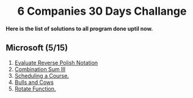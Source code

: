 <h1 align="center"> 6 Companies 30 Days Challange </h1>


#### Here is the list of solutions to all program done uptil now. 

## Microsoft (5/15) 
<ol>
  <li> <a href="https://github.com/pranav-kale-01/6companies30days/blob/master/microsoft/1_Evaluate_Reverse_Polish_Notation.cpp"> Evaluate Reverse Polish Notation <a> </li>
  <li> <a href="https://github.com/pranav-kale-01/6companies30days/blob/master/microsoft/2_Combination_Sum_III.cpp"> Combination Sum III <a> </li>
  <li> <a href="https://github.com/pranav-kale-01/6companies30days/blob/master/microsoft/7_Course_Schedule.cpp"> Scheduling a Course. <a> </li>
  <li> <a href="https://github.com/pranav-kale-01/6companies30days/blob/master/microsoft/3.Bulls_and_Cows.cpp"> Bulls and Cows <a> </li>
  <li> <a href="https://github.com/pranav-kale-01/6companies30days/blob/master/microsoft/3.Bulls_and_Cows.cpp"> Rotate Function. <a> </li>
</ol>
